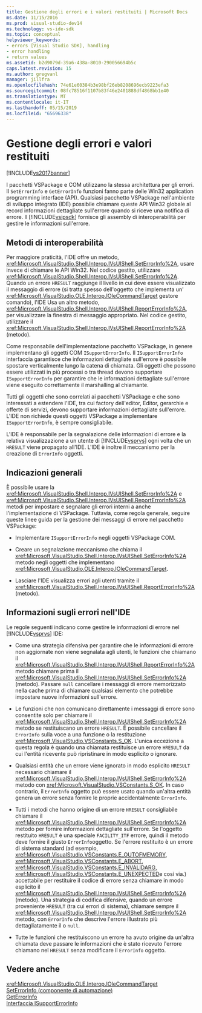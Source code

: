 ```yaml
---
title: Gestione degli errori e i valori restituiti | Microsoft Docs
ms.date: 11/15/2016
ms.prod: visual-studio-dev14
ms.technology: vs-ide-sdk
ms.topic: conceptual
helpviewer_keywords:
- errors [Visual Studio SDK], handling
- error handling
- return values
ms.assetid: b2d9079d-39a6-438a-8010-290056694b5c
caps.latest.revision: 15
ms.author: gregvanl
manager: jillfra
ms.openlocfilehash: 74e61e60384b3e98bf26eb8208696ecb9223efa3
ms.sourcegitcommit: 08fc78516f1107b83f46e2401888df4868bb1e40
ms.translationtype: MT
ms.contentlocale: it-IT
ms.lasthandoff: 05/15/2019
ms.locfileid: "65696338"
---
```

# <a name="error-handling-and-return-values"></a>Gestione degli errori e valori restituiti
[!INCLUDE[vs2017banner](../includes/vs2017banner.md)]

I pacchetti VSPackage e COM utilizzano la stessa architettura per gli errori. Il `SetErrorInfo` e `GetErrorInfo` funzioni fanno parte delle Win32 application programming interface (API). Qualsiasi pacchetto VSPackage nell'ambiente di sviluppo integrato (IDE) possibile chiamare queste API Win32 globale al record informazioni dettagliate sull'errore quando si riceve una notifica di errore. Il [!INCLUDE[vsipsdk](../includes/vsipsdk-md.md)] fornisce gli assembly di interoperabilità per gestire le informazioni sull'errore.  
  
## <a name="interop-methods"></a>Metodi di interoperabilità  
 Per maggiore praticità, l'IDE offre un metodo, <xref:Microsoft.VisualStudio.Shell.Interop.IVsUIShell.SetErrorInfo%2A>, usare invece di chiamare le API Win32. Nel codice gestito, utilizzare <xref:Microsoft.VisualStudio.Shell.Interop.IVsUIShell.SetErrorInfo%2A>. Quando un errore `HRESULT` raggiunge il livello in cui deve essere visualizzato il messaggio di errore (si tratta spesso dell'oggetto che implementa un' <xref:Microsoft.VisualStudio.OLE.Interop.IOleCommandTarget> gestore comando), l'IDE Usa un altro metodo, <xref:Microsoft.VisualStudio.Shell.Interop.IVsUIShell.ReportErrorInfo%2A>, per visualizzare la finestra di messaggio appropriato. Nel codice gestito, utilizzare il <xref:Microsoft.VisualStudio.Shell.Interop.IVsUIShell.ReportErrorInfo%2A> (metodo).  
  
 Come responsabile dell'implementazione pacchetto VSPackage, in genere implementano gli oggetti COM `ISupportErrorInfo`. Il `ISupportErrorInfo` interfaccia garantisce che informazioni dettagliate sull'errore è possibile spostare verticalmente lungo la catena di chiamata. Gli oggetti che possono essere utilizzati in più processi o tra thread devono supportare `ISupportErrorInfo` per garantire che le informazioni dettagliate sull'errore viene eseguito correttamente il marshalling al chiamante.  
  
 Tutti gli oggetti che sono correlati ai pacchetti VSPackage e che sono interessati a estendere l'IDE, tra cui factory dell'editor, Editor, gerarchie e offerte di servizi, devono supportare informazioni dettagliate sull'errore. L'IDE non richiede questi oggetti VSPackage a implementare `ISupportErrorInfo`, è sempre consigliabile.  
  
 L'IDE è responsabile per la segnalazione delle informazioni di errore e la relativa visualizzazione a un utente di [!INCLUDE[vsprvs](../includes/vsprvs-md.md)] ogni volta che un `HRESULT` viene propagato all'IDE. L'IDE è inoltre il meccanismo per la creazione di `ErrorInfo` oggetti.  
  
## <a name="general-guidelines"></a>Indicazioni generali  
 È possibile usare la <xref:Microsoft.VisualStudio.Shell.Interop.IVsUIShell.SetErrorInfo%2A> e <xref:Microsoft.VisualStudio.Shell.Interop.IVsUIShell.ReportErrorInfo%2A> metodi per impostare e segnalare gli errori interni a anche l'implementazione di VSPackage. Tuttavia, come regola generale, seguire queste linee guida per la gestione dei messaggi di errore nel pacchetto VSPackage:  
  
- Implementare `ISupportErrorInfo` negli oggetti VSPackage COM.  
  
- Creare un segnalazione meccanismo che chiama il <xref:Microsoft.VisualStudio.Shell.Interop.IVsUIShell.SetErrorInfo%2A> metodo negli oggetti che implementano <xref:Microsoft.VisualStudio.OLE.Interop.IOleCommandTarget>.  
  
- Lasciare l'IDE visualizza errori agli utenti tramite il <xref:Microsoft.VisualStudio.Shell.Interop.IVsUIShell.ReportErrorInfo%2A> (metodo).  
  
## <a name="error-information-in-the-ide"></a>Informazioni sugli errori nell'IDE  
 Le regole seguenti indicano come gestire le informazioni di errore nel [!INCLUDE[vsprvs](../includes/vsprvs-md.md)] IDE:  
  
- Come una strategia difensiva per garantire che le informazioni di errore non aggiornate non viene segnalata agli utenti, le funzioni che chiamano il <xref:Microsoft.VisualStudio.Shell.Interop.IVsUIShell.ReportErrorInfo%2A> metodo chiamare prima il <xref:Microsoft.VisualStudio.Shell.Interop.IVsUIShell.SetErrorInfo%2A> (metodo). Passare `null` cancellare i messaggi di errore memorizzato nella cache prima di chiamare qualsiasi elemento che potrebbe impostare nuove informazioni sull'errore.  
  
- Le funzioni che non comunicano direttamente i messaggi di errore sono consentite solo per chiamare il <xref:Microsoft.VisualStudio.Shell.Interop.IVsUIShell.SetErrorInfo%2A> metodo se restituiscano un errore `HRESULT`. È possibile cancellare il `ErrorInfo` sulla voce a una funzione o la restituzione <xref:Microsoft.VisualStudio.VSConstants.S_OK>. L'unica eccezione a questa regola è quando una chiamata restituisce un errore `HRESULT` da cui l'entità ricevente può ripristinare in modo esplicito o ignorare.  
  
- Qualsiasi entità che un errore viene ignorato in modo esplicito `HRESULT` necessario chiamare il <xref:Microsoft.VisualStudio.Shell.Interop.IVsUIShell.SetErrorInfo%2A> metodo con <xref:Microsoft.VisualStudio.VSConstants.S_OK>. In caso contrario, il `ErrorInfo` oggetto può essere usato quando un'altra entità genera un errore senza fornire le proprie accidentalmente `ErrorInfo`.  
  
- Tutti i metodi che hanno origine di un errore `HRESULT` consigliabile chiamare il <xref:Microsoft.VisualStudio.Shell.Interop.IVsUIShell.SetErrorInfo%2A> metodo per fornire informazioni dettagliate sull'errore. Se l'oggetto restituito `HRESULT` è una speciale `FACILITY_ITF` errore, quindi il metodo deve fornire il giusto `ErrorInfo`oggetto. Se l'errore restituito è un errore di sistema standard (ad esempio, <xref:Microsoft.VisualStudio.VSConstants.E_OUTOFMEMORY>, <xref:Microsoft.VisualStudio.VSConstants.E_ABORT>, <xref:Microsoft.VisualStudio.VSConstants.E_INVALIDARG>, <xref:Microsoft.VisualStudio.VSConstants.E_UNEXPECTED>e così via.) accettabile per restituire il codice di errore senza chiamare in modo esplicito il <xref:Microsoft.VisualStudio.Shell.Interop.IVsUIShell.SetErrorInfo%2A> (metodo). Una strategia di codifica difensive, quando un errore proveniente `HRESULT` (tra cui errori di sistema), chiamare sempre il <xref:Microsoft.VisualStudio.Shell.Interop.IVsUIShell.SetErrorInfo%2A> metodo, con `ErrorInfo` che descrive l'errore illustrato più dettagliatamente il o `null`.  
  
- Tutte le funzioni che restituiscono un errore ha avuto origine da un'altra chiamata deve passare le informazioni che è stato ricevuto l'errore chiamano nel `HRESULT` senza modificare il `ErrorInfo` oggetto.  
  
## <a name="see-also"></a>Vedere anche  
 <xref:Microsoft.VisualStudio.OLE.Interop.IOleCommandTarget>   
 [SetErrorInfo (componente di automazione)](https://msdn.microsoft.com/8eaacfac-fc37-4eaa-870b-10b99d598d66)   
 [GetErrorInfo](https://msdn.microsoft.com/03317526-8c4f-4173-bc10-110c8112676a)   
 [Interfaccia ISupportErrorInfo](https://msdn.microsoft.com/42d33066-36b4-4a5b-aa5d-46682e560f32)
